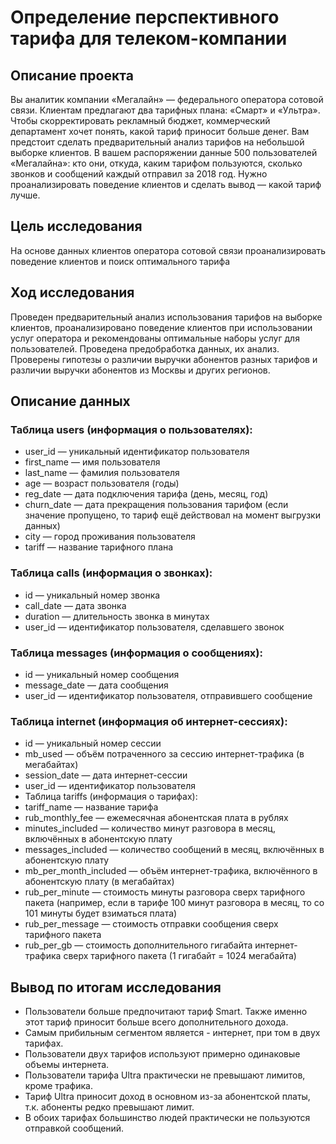 # Определение перспективного тарифа для телеком-компании

## Описание проекта

Вы аналитик компании «Мегалайн» — федерального оператора сотовой связи. Клиентам предлагают два тарифных плана: «Смарт» и «Ультра». Чтобы скорректировать рекламный бюджет, коммерческий департамент хочет понять, какой тариф приносит больше денег.
Вам предстоит сделать предварительный анализ тарифов на небольшой выборке клиентов. В вашем распоряжении данные 500 пользователей «Мегалайна»: кто они, откуда, каким тарифом пользуются, сколько звонков и сообщений каждый отправил за 2018 год. Нужно проанализировать поведение клиентов и сделать вывод — какой тариф лучше.

## Цель исследования

На основе данных клиентов оператора сотовой связи проанализировать поведение клиентов и поиск оптимального тарифа

## Ход исследования

Проведен предварительный анализ использования тарифов на выборке клиентов,
проанализировано поведение клиентов при использовании услуг оператора и
рекомендованы оптимальные наборы услуг для пользователей. Проведена предобработка
данных, их анализ. Проверены гипотезы о различии выручки абонентов разных тарифов и
различии выручки абонентов из Москвы и других регионов.

## Описание данных
### Таблица users (информация о пользователях):
- user_id — уникальный идентификатор пользователя
- first_name — имя пользователя
- last_name — фамилия пользователя
- age — возраст пользователя (годы)
- reg_date — дата подключения тарифа (день, месяц, год)
- churn_date — дата прекращения пользования тарифом (если значение пропущено, то тариф ещё действовал на момент выгрузки данных)
- city — город проживания пользователя
- tariff — название тарифного плана
### Таблица calls (информация о звонках):
- id — уникальный номер звонка
- call_date — дата звонка
- duration — длительность звонка в минутах
- user_id — идентификатор пользователя, сделавшего звонок
### Таблица messages (информация о сообщениях):
- id — уникальный номер сообщения
- message_date — дата сообщения
- user_id — идентификатор пользователя, отправившего сообщение
### Таблица internet (информация об интернет-сессиях):
- id — уникальный номер сессии
- mb_used — объём потраченного за сессию интернет-трафика (в мегабайтах)
- session_date — дата интернет-сессии
- user_id — идентификатор пользователя
- Таблица tariffs (информация о тарифах):
- tariff_name — название тарифа
- rub_monthly_fee — ежемесячная абонентская плата в рублях
- minutes_included — количество минут разговора в месяц, включённых в абонентскую плату
- messages_included — количество сообщений в месяц, включённых в абонентскую плату
- mb_per_month_included — объём интернет-трафика, включённого в абонентскую плату (в мегабайтах)
- rub_per_minute — стоимость минуты разговора сверх тарифного пакета (например, если в тарифе 100 минут разговора в месяц, то со 101 минуты будет взиматься плата)
- rub_per_message — стоимость отправки сообщения сверх тарифного пакета
- rub_per_gb — стоимость дополнительного гигабайта интернет-трафика сверх тарифного пакета (1 гигабайт = 1024 мегабайта)

## Вывод по итогам исследования
- Пользователи больше предпочитают тариф Smart. Также именно этот тариф приносит больше всего дополнительного дохода.
- Самым прибильным сегментом является - интернет, при том в двух тарифах.
- Пользователи двух тарифов используют примерно одинаковые объемы интернета.
- Пользователи тарифа Ultra практически не превышают лимитов, кроме трафика.
- Тариф Ultra приносит доход в основном из-за абонентской платы, т.к. абоненты редко превышают лимит.
- В обоих тарифах большинство людей практически не пользуются отправкой сообщений. 

